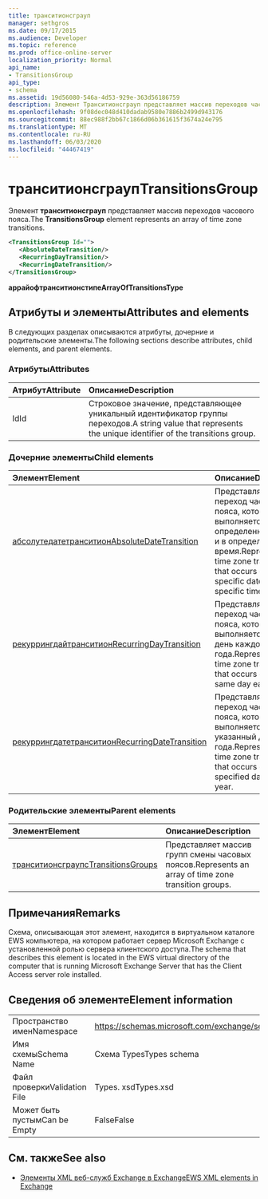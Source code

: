 ```yaml
---
title: транситионсграуп
manager: sethgros
ms.date: 09/17/2015
ms.audience: Developer
ms.topic: reference
ms.prod: office-online-server
localization_priority: Normal
api_name:
- TransitionsGroup
api_type:
- schema
ms.assetid: 19d56080-546a-4d53-929e-363d56186759
description: Элемент Транситионсграуп представляет массив переходов часового пояса.
ms.openlocfilehash: 9f08dec048d410dadab9580e7886b2499d943176
ms.sourcegitcommit: 88ec988f2bb67c1866d06b361615f3674a24e795
ms.translationtype: MT
ms.contentlocale: ru-RU
ms.lasthandoff: 06/03/2020
ms.locfileid: "44467419"
---
```

# <a name="transitionsgroup"></a><span data-ttu-id="8757e-103">транситионсграуп</span><span class="sxs-lookup"><span data-stu-id="8757e-103">TransitionsGroup</span></span>

<span data-ttu-id="8757e-104">Элемент **транситионсграуп** представляет массив переходов часового пояса.</span><span class="sxs-lookup"><span data-stu-id="8757e-104">The **TransitionsGroup** element represents an array of time zone transitions.</span></span> 
  
```xml
<TransitionsGroup Id="">
   <AbsoluteDateTransition/>
   <RecurringDayTransition/>
   <RecurringDateTransition/>
</TransitionsGroup>
```

 <span data-ttu-id="8757e-105">**аррайофтранситионстипе**</span><span class="sxs-lookup"><span data-stu-id="8757e-105">**ArrayOfTransitionsType**</span></span>
## <a name="attributes-and-elements"></a><span data-ttu-id="8757e-106">Атрибуты и элементы</span><span class="sxs-lookup"><span data-stu-id="8757e-106">Attributes and elements</span></span>

<span data-ttu-id="8757e-107">В следующих разделах описываются атрибуты, дочерние и родительские элементы.</span><span class="sxs-lookup"><span data-stu-id="8757e-107">The following sections describe attributes, child elements, and parent elements.</span></span>
  
### <a name="attributes"></a><span data-ttu-id="8757e-108">Атрибуты</span><span class="sxs-lookup"><span data-stu-id="8757e-108">Attributes</span></span>

|<span data-ttu-id="8757e-109">**Атрибут**</span><span class="sxs-lookup"><span data-stu-id="8757e-109">**Attribute**</span></span>|<span data-ttu-id="8757e-110">**Описание**</span><span class="sxs-lookup"><span data-stu-id="8757e-110">**Description**</span></span>|
|:-----|:-----|
|<span data-ttu-id="8757e-111">Id</span><span class="sxs-lookup"><span data-stu-id="8757e-111">Id</span></span>  <br/> |<span data-ttu-id="8757e-112">Строковое значение, представляющее уникальный идентификатор группы переходов.</span><span class="sxs-lookup"><span data-stu-id="8757e-112">A string value that represents the unique identifier of the transitions group.</span></span>  <br/> |
   
### <a name="child-elements"></a><span data-ttu-id="8757e-113">Дочерние элементы</span><span class="sxs-lookup"><span data-stu-id="8757e-113">Child elements</span></span>

|<span data-ttu-id="8757e-114">**Элемент**</span><span class="sxs-lookup"><span data-stu-id="8757e-114">**Element**</span></span>|<span data-ttu-id="8757e-115">**Описание**</span><span class="sxs-lookup"><span data-stu-id="8757e-115">**Description**</span></span>|
|:-----|:-----|
|[<span data-ttu-id="8757e-116">абсолутедатетранситион</span><span class="sxs-lookup"><span data-stu-id="8757e-116">AbsoluteDateTransition</span></span>](absolutedatetransition.md) <br/> |<span data-ttu-id="8757e-117">Представляет переход часового пояса, который выполняется в определенный день и в определенное время.</span><span class="sxs-lookup"><span data-stu-id="8757e-117">Represents a time zone transition that occurs on a specific date and at a specific time.</span></span>  <br/> |
|[<span data-ttu-id="8757e-118">рекуррингдайтранситион</span><span class="sxs-lookup"><span data-stu-id="8757e-118">RecurringDayTransition</span></span>](recurringdaytransition.md) <br/> |<span data-ttu-id="8757e-119">Представляет переход часового пояса, который выполняется в один день каждого года.</span><span class="sxs-lookup"><span data-stu-id="8757e-119">Represents a time zone transition that occurs on the same day each year.</span></span>  <br/> |
|[<span data-ttu-id="8757e-120">рекуррингдатетранситион</span><span class="sxs-lookup"><span data-stu-id="8757e-120">RecurringDateTransition</span></span>](recurringdatetransition.md) <br/> |<span data-ttu-id="8757e-121">Представляет переход часового пояса, который выполняется в указанный день года.</span><span class="sxs-lookup"><span data-stu-id="8757e-121">Represents a time zone transition that occurs on a specified day of the year.</span></span>  <br/> |
   
### <a name="parent-elements"></a><span data-ttu-id="8757e-122">Родительские элементы</span><span class="sxs-lookup"><span data-stu-id="8757e-122">Parent elements</span></span>

|<span data-ttu-id="8757e-123">**Элемент**</span><span class="sxs-lookup"><span data-stu-id="8757e-123">**Element**</span></span>|<span data-ttu-id="8757e-124">**Описание**</span><span class="sxs-lookup"><span data-stu-id="8757e-124">**Description**</span></span>|
|:-----|:-----|
|[<span data-ttu-id="8757e-125">транситионсграупс</span><span class="sxs-lookup"><span data-stu-id="8757e-125">TransitionsGroups</span></span>](transitionsgroups.md) <br/> |<span data-ttu-id="8757e-126">Представляет массив групп смены часовых поясов.</span><span class="sxs-lookup"><span data-stu-id="8757e-126">Represents an array of time zone transition groups.</span></span>  <br/> |
   
## <a name="remarks"></a><span data-ttu-id="8757e-127">Примечания</span><span class="sxs-lookup"><span data-stu-id="8757e-127">Remarks</span></span>

<span data-ttu-id="8757e-128">Схема, описывающая этот элемент, находится в виртуальном каталоге EWS компьютера, на котором работает сервер Microsoft Exchange с установленной ролью сервера клиентского доступа.</span><span class="sxs-lookup"><span data-stu-id="8757e-128">The schema that describes this element is located in the EWS virtual directory of the computer that is running Microsoft Exchange Server that has the Client Access server role installed.</span></span>
  
## <a name="element-information"></a><span data-ttu-id="8757e-129">Сведения об элементе</span><span class="sxs-lookup"><span data-stu-id="8757e-129">Element information</span></span>

|||
|:-----|:-----|
|<span data-ttu-id="8757e-130">Пространство имен</span><span class="sxs-lookup"><span data-stu-id="8757e-130">Namespace</span></span>  <br/> |https://schemas.microsoft.com/exchange/services/2006/types  <br/> |
|<span data-ttu-id="8757e-131">Имя схемы</span><span class="sxs-lookup"><span data-stu-id="8757e-131">Schema Name</span></span>  <br/> |<span data-ttu-id="8757e-132">Схема Types</span><span class="sxs-lookup"><span data-stu-id="8757e-132">Types schema</span></span>  <br/> |
|<span data-ttu-id="8757e-133">Файл проверки</span><span class="sxs-lookup"><span data-stu-id="8757e-133">Validation File</span></span>  <br/> |<span data-ttu-id="8757e-134">Types. xsd</span><span class="sxs-lookup"><span data-stu-id="8757e-134">Types.xsd</span></span>  <br/> |
|<span data-ttu-id="8757e-135">Может быть пустым</span><span class="sxs-lookup"><span data-stu-id="8757e-135">Can be Empty</span></span>  <br/> |<span data-ttu-id="8757e-136">False</span><span class="sxs-lookup"><span data-stu-id="8757e-136">False</span></span>  <br/> |
   
## <a name="see-also"></a><span data-ttu-id="8757e-137">См. также</span><span class="sxs-lookup"><span data-stu-id="8757e-137">See also</span></span>



- [<span data-ttu-id="8757e-138">Элементы XML веб-служб Exchange в Exchange</span><span class="sxs-lookup"><span data-stu-id="8757e-138">EWS XML elements in Exchange</span></span>](ews-xml-elements-in-exchange.md)

